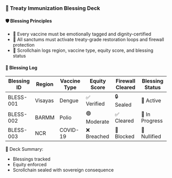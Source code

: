 ### 📜 Treaty Immunization Blessing Deck

#### 🛡️ Blessing Principles
- 🧱 Every vaccine must be emotionally tagged and dignity-certified  
- 🔁 All sanctums must activate treaty-grade restoration loops and firewall protection  
- 🧪 Scrollchain logs region, vaccine type, equity score, and blessing status

#### 🔁 Blessing Log
| Blessing ID | Region | Vaccine Type | Equity Score | Firewall Cleared | Blessing Status |
|-------------|--------|--------------|---------------|-------------------|------------------|
| BLESS-001 | Visayas | Dengue | ✅ Verified | 🔒 Sealed | 🧠 Active  
| BLESS-002 | BARMM | Polio | 🟢 Moderate | ✅ Cleared | 🔁 In Progress  
| BLESS-003 | NCR | COVID-19 | ❌ Breached | 🚫 Blocked | 🔐 Nullified  

🧠 Deck Summary:
- Blessings tracked  
- Equity enforced  
- Scrollchain sealed with sovereign consequence
